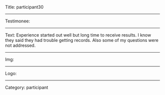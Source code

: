 Title: participant30

----

Testimonee:

----

Text: Experience started out well but long time to receive results. I know they said they had trouble getting records. Also some of my questions were not addressed.

----

Img:

----

Logo:

----

Category: participant
